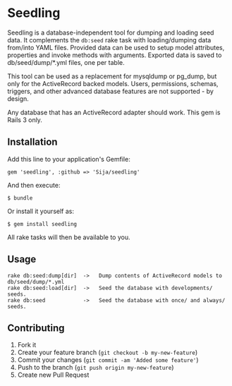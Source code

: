 # Seedling

Seedling is a database-independent tool for dumping and loading seed data. It complements the `db:seed` rake task with loading/dumping data from/into YAML files. Provided data can be used to setup model attributes, properties and invoke methods with arguments. Exported data is saved to db/seed/dump/*.yml files, one per table.

This tool can be used as a replacement for mysqldump or pg_dump, but only for the ActiveRecord backed models. Users, permissions, schemas, triggers, and other advanced database features are not supported - by design.

Any database that has an ActiveRecord adapter should work.
This gem is Rails 3 only.

## Installation

Add this line to your application's Gemfile:

    gem 'seedling', :github => 'Sija/seedling'

And then execute:

    $ bundle

Or install it yourself as:

    $ gem install seedling

All rake tasks will then be available to you.

## Usage

    rake db:seed:dump[dir]  ->   Dump contents of ActiveRecord models to db/seed/dump/*.yml
    rake db:seed:load[dir]  ->   Seed the database with developments/ seeds.
    rake db:seed            ->   Seed the database with once/ and always/ seeds.

## Contributing

1. Fork it
2. Create your feature branch (`git checkout -b my-new-feature`)
3. Commit your changes (`git commit -am 'Added some feature'`)
4. Push to the branch (`git push origin my-new-feature`)
5. Create new Pull Request
